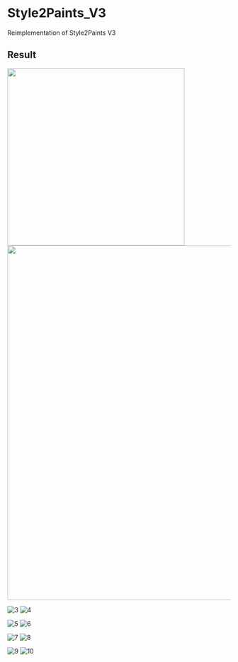 # Style2Paints_V3
Reimplementation of Style2Paints V3

## Result

<img src="./example/1_sketch.png" width="400px" />

<img src="./example/1_color.png" width="800px" />

![3](./example/2_sketch.png)        ![4](./example/2_color.png)

![5](./example/3_sketch.png)        ![6](./example/3_color.png)

![7](./example/4_sketch.png)        ![8](./example/4_color.png)

![9](./example/5_sketch.png)        ![10](./example/5_color.png)